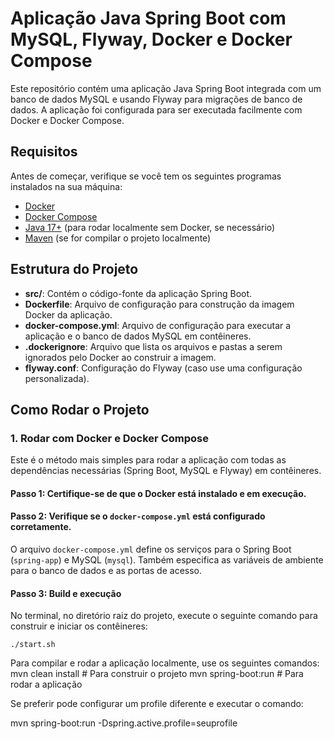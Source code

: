 # Aplicação Java Spring Boot com MySQL, Flyway, Docker e Docker Compose

Este repositório contém uma aplicação Java Spring Boot integrada com um banco de dados MySQL e usando Flyway para migrações de banco de dados. A aplicação foi configurada para ser executada facilmente com Docker e Docker Compose.

## Requisitos

Antes de começar, verifique se você tem os seguintes programas instalados na sua máquina:

- [Docker](https://www.docker.com/get-started)
- [Docker Compose](https://docs.docker.com/compose/install/)
- [Java 17+](https://adoptopenjdk.net/) (para rodar localmente sem Docker, se necessário)
- [Maven](https://maven.apache.org/) (se for compilar o projeto localmente)

## Estrutura do Projeto

- **src/**: Contém o código-fonte da aplicação Spring Boot.
- **Dockerfile**: Arquivo de configuração para construção da imagem Docker da aplicação.
- **docker-compose.yml**: Arquivo de configuração para executar a aplicação e o banco de dados MySQL em contêineres.
- **.dockerignore**: Arquivo que lista os arquivos e pastas a serem ignorados pelo Docker ao construir a imagem.
- **flyway.conf**: Configuração do Flyway (caso use uma configuração personalizada).

## Como Rodar o Projeto

### 1. Rodar com Docker e Docker Compose

Este é o método mais simples para rodar a aplicação com todas as dependências necessárias (Spring Boot, MySQL e Flyway) em contêineres.

#### Passo 1: Certifique-se de que o Docker está instalado e em execução.

#### Passo 2: Verifique se o `docker-compose.yml` está configurado corretamente.

O arquivo `docker-compose.yml` define os serviços para o Spring Boot (`spring-app`) e MySQL (`mysql`). Também especifica as variáveis de ambiente para o banco de dados e as portas de acesso.

#### Passo 3: Build e execução

No terminal, no diretório raiz do projeto, execute o seguinte comando para construir e iniciar os contêineres:

```No bash execute:
./start.sh
````

Para compilar e rodar a aplicação localmente, use os seguintes comandos:
mvn clean install  # Para construir o projeto
mvn spring-boot:run  # Para rodar a aplicação

Se preferir pode configurar um profile diferente e executar o comando:

mvn spring-boot:run -Dspring.active.profile=seuprofile
